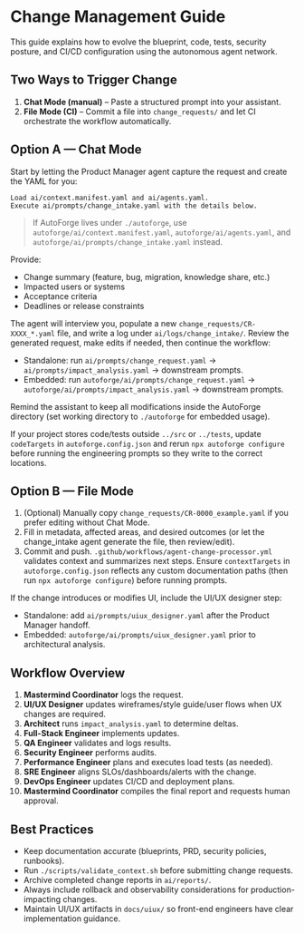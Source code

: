 # Change Management Guide

This guide explains how to evolve the blueprint, code, tests, security posture, and CI/CD configuration using the autonomous agent network.

## Two Ways to Trigger Change

1. **Chat Mode (manual)** – Paste a structured prompt into your assistant.
2. **File Mode (CI)** – Commit a file into `change_requests/` and let CI orchestrate the workflow automatically.

## Option A — Chat Mode

Start by letting the Product Manager agent capture the request and create the YAML for you:

```
Load ai/context.manifest.yaml and ai/agents.yaml.
Execute ai/prompts/change_intake.yaml with the details below.
```

> If AutoForge lives under `./autoforge`, use `autoforge/ai/context.manifest.yaml`,
> `autoforge/ai/agents.yaml`, and `autoforge/ai/prompts/change_intake.yaml` instead.

Provide:

- Change summary (feature, bug, migration, knowledge share, etc.)
- Impacted users or systems
- Acceptance criteria
- Deadlines or release constraints

The agent will interview you, populate a new `change_requests/CR-XXXX_*.yaml` file,
and write a log under `ai/logs/change_intake/`.
Review the generated request, make edits if needed, then continue the workflow:

- Standalone: run `ai/prompts/change_request.yaml` → `ai/prompts/impact_analysis.yaml` → downstream prompts.
- Embedded: run `autoforge/ai/prompts/change_request.yaml` → `autoforge/ai/prompts/impact_analysis.yaml` → downstream prompts.

Remind the assistant to keep all modifications inside the AutoForge directory (set working directory to `./autoforge` for embedded usage).

If your project stores code/tests outside `../src` or `../tests`, update `codeTargets`
in `autoforge.config.json` and rerun `npx autoforge configure` before running the engineering prompts so they write to the correct locations.

## Option B — File Mode

1. (Optional) Manually copy `change_requests/CR-0000_example.yaml` if you prefer editing without Chat Mode.
2. Fill in metadata, affected areas, and desired outcomes (or let the change_intake agent generate the file, then review/edit).
3. Commit and push. `.github/workflows/agent-change-processor.yml` validates context and summarizes next steps.
   Ensure `contextTargets` in `autoforge.config.json` reflects any custom documentation paths (then run `npx autoforge configure`) before running prompts.

If the change introduces or modifies UI, include the UI/UX designer step:

- Standalone: add `ai/prompts/uiux_designer.yaml` after the Product Manager handoff.
- Embedded: `autoforge/ai/prompts/uiux_designer.yaml` prior to architectural analysis.

## Workflow Overview

1. **Mastermind Coordinator** logs the request.
2. **UI/UX Designer** updates wireframes/style guide/user flows when UX changes are required.
3. **Architect** runs `impact_analysis.yaml` to determine deltas.
4. **Full-Stack Engineer** implements updates.
5. **QA Engineer** validates and logs results.
6. **Security Engineer** performs audits.
7. **Performance Engineer** plans and executes load tests (as needed).
8. **SRE Engineer** aligns SLOs/dashboards/alerts with the change.
9. **DevOps Engineer** updates CI/CD and deployment plans.
10. **Mastermind Coordinator** compiles the final report and requests human approval.

## Best Practices

- Keep documentation accurate (blueprints, PRD, security policies, runbooks).
- Run `./scripts/validate_context.sh` before submitting change requests.
- Archive completed change reports in `ai/reports/`.
- Always include rollback and observability considerations for production-impacting changes.
- Maintain UI/UX artifacts in `docs/uiux/` so front-end engineers have clear implementation guidance.
